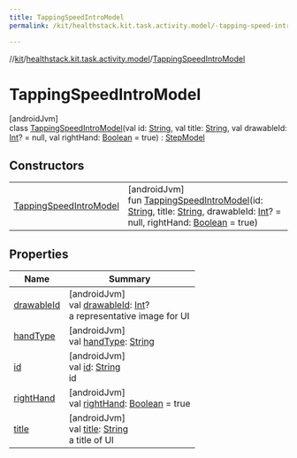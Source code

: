 ```yaml
---
title: TappingSpeedIntroModel
permalink: /kit/healthstack.kit.task.activity.model/-tapping-speed-intro-model/index.html

---
```

//[kit](../../../index.html)/[healthstack.kit.task.activity.model](../index.html)/[TappingSpeedIntroModel](index.html)



# TappingSpeedIntroModel



[androidJvm]\
class [TappingSpeedIntroModel](index.html)(val id: [String](https://kotlinlang.org/api/latest/jvm/stdlib/kotlin/-string/index.html), val title: [String](https://kotlinlang.org/api/latest/jvm/stdlib/kotlin/-string/index.html), val drawableId: [Int](https://kotlinlang.org/api/latest/jvm/stdlib/kotlin/-int/index.html)? = null, val rightHand: [Boolean](https://kotlinlang.org/api/latest/jvm/stdlib/kotlin/-boolean/index.html) = true) : [StepModel](../../healthstack.kit.task.base/-step-model/index.html)



## Constructors


| | |
|---|---|
| [TappingSpeedIntroModel](-tapping-speed-intro-model.html) | [androidJvm]<br>fun [TappingSpeedIntroModel](-tapping-speed-intro-model.html)(id: [String](https://kotlinlang.org/api/latest/jvm/stdlib/kotlin/-string/index.html), title: [String](https://kotlinlang.org/api/latest/jvm/stdlib/kotlin/-string/index.html), drawableId: [Int](https://kotlinlang.org/api/latest/jvm/stdlib/kotlin/-int/index.html)? = null, rightHand: [Boolean](https://kotlinlang.org/api/latest/jvm/stdlib/kotlin/-boolean/index.html) = true) |


## Properties


| Name | Summary |
|---|---|
| [drawableId](../../healthstack.kit.task.base/-step-model/drawable-id.html) | [androidJvm]<br>val [drawableId](../../healthstack.kit.task.base/-step-model/drawable-id.html): [Int](https://kotlinlang.org/api/latest/jvm/stdlib/kotlin/-int/index.html)?<br>a representative image for UI |
| [handType](hand-type.html) | [androidJvm]<br>val [handType](hand-type.html): [String](https://kotlinlang.org/api/latest/jvm/stdlib/kotlin/-string/index.html) |
| [id](../../healthstack.kit.task.base/-step-model/id.html) | [androidJvm]<br>val [id](../../healthstack.kit.task.base/-step-model/id.html): [String](https://kotlinlang.org/api/latest/jvm/stdlib/kotlin/-string/index.html)<br>id |
| [rightHand](right-hand.html) | [androidJvm]<br>val [rightHand](right-hand.html): [Boolean](https://kotlinlang.org/api/latest/jvm/stdlib/kotlin/-boolean/index.html) = true |
| [title](../../healthstack.kit.task.base/-step-model/title.html) | [androidJvm]<br>val [title](../../healthstack.kit.task.base/-step-model/title.html): [String](https://kotlinlang.org/api/latest/jvm/stdlib/kotlin/-string/index.html)<br>a title of UI |

